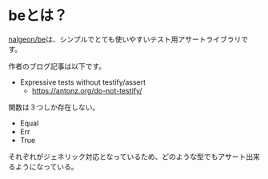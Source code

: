 # beとは？

[nalgeon/be](https://github.com/nalgeon/be)は、シンプルでとても使いやすいテスト用アサートライブラリです。

作者のブログ記事は以下です。

- Expressive tests without testify/assert
  - https://antonz.org/do-not-testify/

関数は３つしか存在しない。

- Equal
- Err
- True

それぞれがジェネリック対応となっているため、どのような型でもアサート出来るようになっている。

